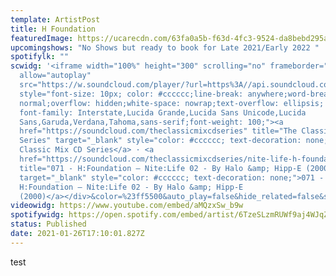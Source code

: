 ```yaml
---
template: ArtistPost
title: H Foundation
featuredImage: https://ucarecdn.com/63fa0a5b-f63d-4fc3-9524-da8bebd295ab/-/crop/2423x1451/0,181/-/preview/
upcomingshows: "No Shows but ready to book for Late 2021/Early 2022 "
spotifylk: ""
scwidg: '<iframe width="100%" height="300" scrolling="no" frameborder="no"
  allow="autoplay"
  src="https://w.soundcloud.com/player/?url=https%3A//api.soundcloud.com/tracks/134103824&color=%23ff5500&auto_play=false&hide_related=false&show_comments=true&show_user=true&show_reposts=false&show_teaser=true&visual=true"></iframe><div
  style="font-size: 10px; color: #cccccc;line-break: anywhere;word-break:
  normal;overflow: hidden;white-space: nowrap;text-overflow: ellipsis;
  font-family: Interstate,Lucida Grande,Lucida Sans Unicode,Lucida
  Sans,Garuda,Verdana,Tahoma,sans-serif;font-weight: 100;"><a
  href="https://soundcloud.com/theclassicmixcdseries" title="The Classic Mix CD
  Series" target="_blank" style="color: #cccccc; text-decoration: none;">The
  Classic Mix CD Series</a> · <a
  href="https://soundcloud.com/theclassicmixcdseries/nite-life-h-foundation"
  title="071 - H:Foundation ‎– Nite:Life 02 - By Halo &amp; Hipp-E (2000)"
  target="_blank" style="color: #cccccc; text-decoration: none;">071 -
  H:Foundation ‎– Nite:Life 02 - By Halo &amp; Hipp-E
  (2000)</a></div>&color=%23ff5500&auto_play=false&hide_related=false&show_comments=true&show_user=true&show_reposts=false&show_teaser=true&visual=true'
videowidg: https://www.youtube.com/embed/aMQzxSw_b9w
spotifywidg: https://open.spotify.com/embed/artist/6TzeSLzmRUWf9aj4WJqZjD
status: Published
date: 2021-01-26T17:10:01.827Z
---
```

test